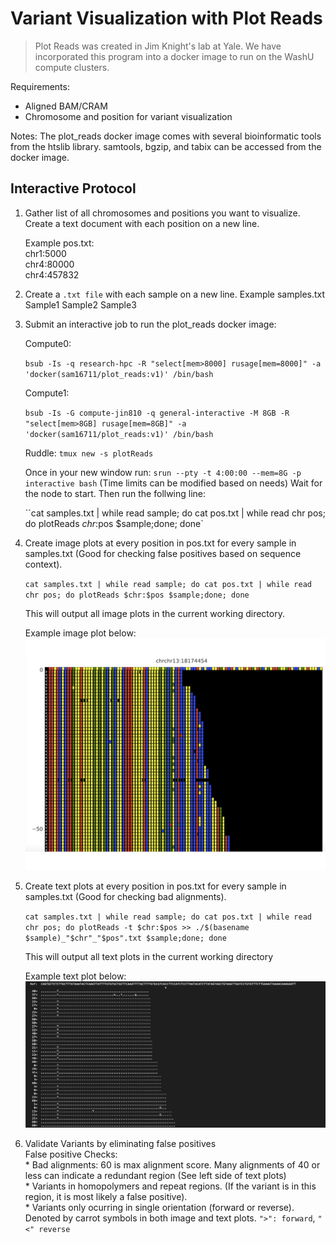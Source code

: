 # Variant Visualization with Plot Reads

> Plot Reads was created in Jim Knight's lab at Yale. We have incorporated this program into a docker image to run on the WashU compute clusters.

Requirements:
* Aligned BAM/CRAM
* Chromosome and position for variant visualization

Notes:
    The plot_reads docker image comes with several bioinformatic tools from the htslib library. 
    samtools, bgzip, and tabix can be accessed from the docker image.   

## Interactive Protocol

1. Gather list of all chromosomes and positions you want to visualize. Create a text document with each position on a new line.

    Example pos.txt:  
    chr1:5000  
    chr4:80000  
    chr4:457832
    
2. Create a `.txt file` with each sample on a new line.
    Example samples.txt
    Sample1
    Sample2
    Sample3
    
3. Submit an interactive job to run the plot_reads docker image:

    Compute0:
    
    `bsub -Is -q research-hpc -R "select[mem>8000] rusage[mem=8000]" -a 'docker(sam16711/plot_reads:v1)' /bin/bash`

    Compute1:
    
    `bsub -Is -G compute-jin810 -q general-interactive -M 8GB -R "select[mem>8GB] rusage[mem=8GB]" -a 'docker(sam16711/plot_reads:v1)' /bin/bash`
    
    Ruddle:
    `tmux new -s plotReads`
    
    Once in your new window run: `srun --pty -t 4:00:00 --mem=8G -p interactive bash` (Time limits can be modified based on needs)
    Wait for the node to start. Then run the follwing line:
    
    ``cat samples.txt | while read sample; do cat pos.txt | while read chr pos; do plotReads $chr:$pos $sample;done; done`
    
4. Create image plots at every position in pos.txt for every sample in samples.txt (Good for checking false positives based on sequence context).
    
    `cat samples.txt | while read sample; do cat pos.txt | while read chr pos; do plotReads $chr:$pos $sample;done; done`
    
    This will output all image plots in the current working directory.
    
    Example image plot below:
    ![image1](./NA12878_chr13_18174454.png)
    
5. Create text plots at every position in pos.txt for every sample in samples.txt (Good for checking bad alignments).
    
    `cat samples.txt | while read sample; do cat pos.txt | while read chr pos; do plotReads -t $chr:$pos >> ./$(basename $sample)_"$chr"_"$pos".txt $sample;done; done`
    
    This will output all text plots in the current working directory
    
    Example text plot below:
    ![image2](./NA12878_chr13_18174454_partial.png)
    
6. Validate Variants by eliminating false positives  
    False positive Checks:  
       * Bad alignments: 60 is max alignment score. Many alignments of 40 or less can indicate a redundant region  (See left side of text plots)  
       * Variants in homopolymers and repeat regions. (If the variant is in this region, it is most likely a false positive).  
       * Variants only ocurring in single orientation (forward or reverse). Denoted by carrot symbols in both image and text plots. `">": forward`,  `"<" reverse`
